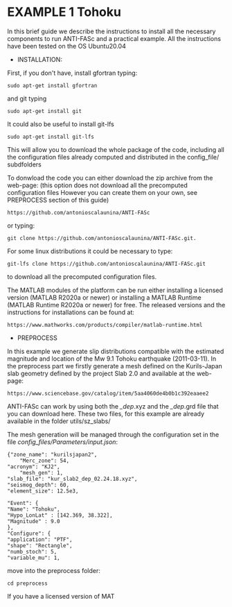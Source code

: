 # EXAMPLE 1 Tohoku

In this brief guide we describe the instructions to install all the necessary components to run ANTI-FASc and a practical example.
All the instructions have been tested on the OS Ubuntu20.04

- INSTALLATION:

First, if you don't have, install gfortran typing:

    sudo apt-get install gfortran
    
and git typing

    sudo apt-get install git
    
It could also be useful to install git-lfs

    sudo apt-get install git-lfs

This will allow you to download the whole package of the code, including all the configuration files already computed and distributed in the config_file/ subdfolders

To donwload the code you can either download the zip archive from the web-page: (this option does not download all the precomputed configuration files However you can create 
them on your own, see PREPROCESS section of this guide) 

    https://github.com/antonioscalaunina/ANTI-FASc
    
or typing:

    git clone https://github.com/antonioscalaunina/ANTI-FASc.git.
    
For some linux distributions it could be necessary to type:

    git-lfs clone https://github.com/antonioscalaunina/ANTI-FASc.git
    
to download all the precomputed configuration files.

The MATLAB modules of the platform can be run either installing a licensed version (MATLAB R2020a or newer) or installing a MATLAB Runtime (MATLAB Runtime R2020a or newer) for free.
The released versions and the instructions for installations can be found at: 

    https://www.mathworks.com/products/compiler/matlab-runtime.html
    
    
-  PREPROCESS

In this example we generate slip distributions compatible with the estimated magnitude and location of the Mw 9.1 Tohoku earthquake (2011-03-11). 
In the preprocess part we firstly generate a mesh defined on the Kurils-Japan slab geometry defined by the project Slab 2.0 and available at the web-page:

    https://www.sciencebase.gov/catalog/item/5aa4060de4b0b1c392eaaee2
    
ANTI-FASc can work by using both the *_dep*.xyz and the *_dep*.grd file that you can download here. These two files, for this example are already available in the folder utils/sz_slabs/

The mesh generation will be managed through the configuration set in the file *config_files/Parameters/input.json*:

    {"zone_name": "kurilsjapan2",
        "Merc_zone": 54,
    "acronym": "KJ2",
        "mesh_gen": 1,
    "slab_file": "kur_slab2_dep_02.24.18.xyz",
    "seismog_depth": 60,
    "element_size": 12.5e3,

    "Event": {
    "Name": "Tohoku",
    "Hypo_LonLat" : [142.369, 38.322],
    "Magnitude" : 9.0
    },
    "Configure": {
    "application": "PTF",
    "shape": "Rectangle",
    "numb_stoch": 5,
    "variable_mu": 1, 

move into the preprocess folder:

    cd preprocess
    
If you have a licensed version of MAT
